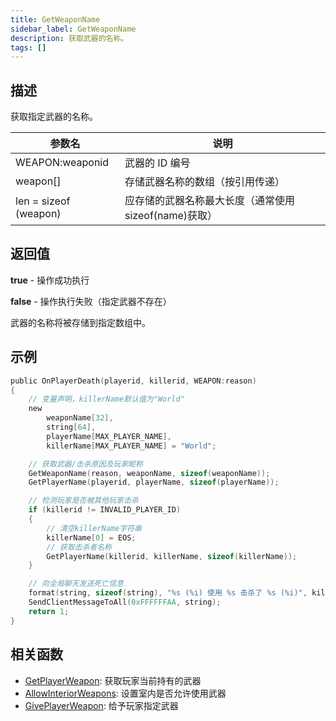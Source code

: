 ```yaml
---
title: GetWeaponName
sidebar_label: GetWeaponName
description: 获取武器的名称。
tags: []
---
```


## 描述

获取指定武器的名称。

| 参数名                | 说明                                                  |
| --------------------- | ----------------------------------------------------- |
| WEAPON:weaponid       | 武器的 ID 编号                                        |
| weapon[]              | 存储武器名称的数组（按引用传递）                      |
| len = sizeof (weapon) | 应存储的武器名称最大长度（通常使用 sizeof(name)获取） |

## 返回值

**true** - 操作成功执行

**false** - 操作执行失败（指定武器不存在）

武器的名称将被存储到指定数组中。

## 示例

```c
public OnPlayerDeath(playerid, killerid, WEAPON:reason)
{
    // 变量声明，killerName默认值为"World"
    new
        weaponName[32],
        string[64],
        playerName[MAX_PLAYER_NAME],
        killerName[MAX_PLAYER_NAME] = "World";

    // 获取武器/击杀原因及玩家昵称
    GetWeaponName(reason, weaponName, sizeof(weaponName));
    GetPlayerName(playerid, playerName, sizeof(playerName));

    // 检测玩家是否被其他玩家击杀
    if (killerid != INVALID_PLAYER_ID)
    {
        // 清空killerName字符串
        killerName[0] = EOS;
        // 获取击杀者名称
        GetPlayerName(killerid, killerName, sizeof(killerName));
    }

    // 向全局聊天发送死亡信息
    format(string, sizeof(string), "%s (%i) 使用 %s 击杀了 %s (%i)", killerName, killerid, playerName, playerid, weaponName);
    SendClientMessageToAll(0xFFFFFFAA, string);
    return 1;
}
```

## 相关函数

- [GetPlayerWeapon](GetPlayerWeapon): 获取玩家当前持有的武器
- [AllowInteriorWeapons](AllowInteriorWeapons): 设置室内是否允许使用武器
- [GivePlayerWeapon](GivePlayerWeapon): 给予玩家指定武器
